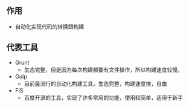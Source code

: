 ## 作用
- 自动化实现代码的转换跟构建

## 代表工具
- Grunt
  - 生态完整，但是因为每次构建都要有文件操作，所以构建速度较慢。
- Gulp
  - 目前最流行的自动化构建工具，生态完整，构建速度快，自由
- FIS
  - 百度开源的工具，实现了许多常用的功能，使用较简单，适用于新手
